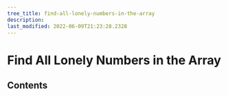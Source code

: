 ```yaml
---
tree_title: find-all-lonely-numbers-in-the-array
description: 
last_modified: 2022-06-09T21:23:28.2328
---
```


# Find All Lonely Numbers in the Array

## Contents
